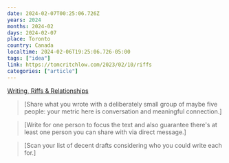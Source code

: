 ```yaml
---
date: 2024-02-07T00:25:06.726Z
years: 2024
months: 2024-02
days: 2024-02-07
place: Toronto
country: Canada
localtime: 2024-02-06T19:25:06.726-05:00
tags: ["idea"]
link: https://tomcritchlow.com/2023/02/10/riffs
categories: ["article"]
---
```

[Writing, Riffs & Relationships](https://tomcritchlow.com/2023/02/10/riffs)

> [Share what you wrote with a deliberately small group of maybe five people: your metric here is conversation and meaningful connection.]

> [Write for one person to focus the text and also guarantee there's at least one person you can share with via direct message.]

> [Scan your list of decent drafts considering who you could write each for.]
